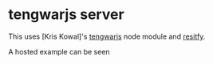 tengwarjs server
=======

This uses [Kris Kowal]'s [tengwarjs](https://npmjs.org/package/tengwar) node module and [resitfy](http://mcavage.github.com/node-restify/).

A hosted example can be seen 

